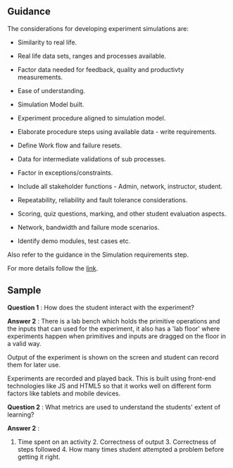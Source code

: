 ## Guidance
   The considerations for developing experiment simulations are:

   + Similarity to real life.

   + Real life data sets, ranges and processes available. 

   + Factor data needed for feedback, quality and productivty measurements.

   + Ease of understanding.

   + Simulation Model built.

   + Experiment procedure aligned to simulation model.

   + Elaborate procedure steps using available data - write requirements.

   + Define Work flow and failure resets.

   + Data for intermediate validations of sub processes.

   + Factor in exceptions/constraints.

   + Include all stakeholder functions - Admin, network, instructor, student.

   + Repeatability, reliability and fault tolerance considerations.

   + Scoring, quiz questions, marking, and other student evaluation aspects.

   + Network, bandwidth and failure mode scenarios.

   + Identify demo modules, test cases etc.
     
   Also refer to the guidance in the Simulation requirements step. 
     
For more details follow the [link](http://community.virtual-labs.ac.in/docs/ph3-new-exp-dev/).     

## Sample

   **Question 1** : How does the student interact with the experiment?
   
   **Answer 2** : There is a lab bench which holds the
                        primitive operations and the inputs that can
                        used for the experiment, it also has a 'lab
                        floor' where experiments happen when primitives
                        and inputs are dragged on the floor in a valid
                        way. 

 Output of the experiment is shown on the
                        screen and student can record them for later
                        use. 

 Experiments are recorded and played
                        back. This is built using front-end
                        technologies like JS and HTML5 so that it
                        works well on different form factors like
                        tablets and mobile devices.

  **Question 2** : What metrics are used to understand the students'
                   extent of learning?


   **Answer 2** : 
                  
   1. Time spent on an activity
                  2. Correctness of output
                  3. Correctness of steps followed 
                  4. How many times student attempted a problem before getting it right.
    
